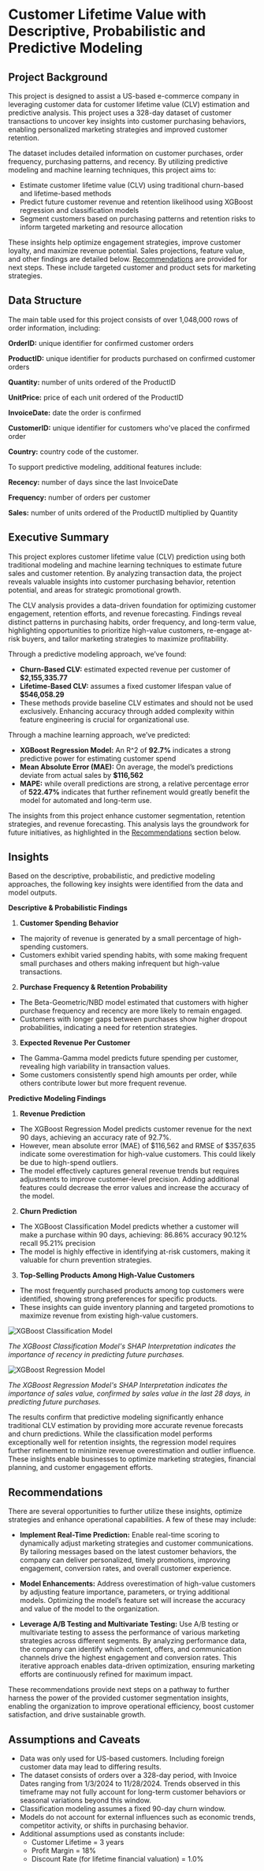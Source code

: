 # Customer Lifetime Value with Descriptive, Probabilistic and Predictive Modeling 

## Project Background

This project is designed to assist a US-based e-commerce company in leveraging customer data for customer lifetime value (CLV) estimation and predictive analysis. This project uses a 328-day dataset of customer transactions to uncover key insights into customer purchasing behaviors, enabling personalized marketing strategies and improved customer retention.

The dataset includes detailed information on customer purchases, order frequency, purchasing patterns, and recency. By utilizing predictive modeling and machine learning techniques, this project aims to:

-	Estimate customer lifetime value (CLV) using traditional churn-based and lifetime-based methods
-	Predict future customer revenue and retention likelihood using XGBoost regression and classification models
-	Segment customers based on purchasing patterns and retention risks to inform targeted marketing and resource allocation

These insights help optimize engagement strategies, improve customer loyalty, and maximize revenue potential. Sales projections, feature value, and other findings are detailed below. [Recommendations](https://github.com/hallie-marshall/ecommerce-churn-clv/edit/main/README.md#recommendations) are provided for next steps. These include targeted customer and product sets for marketing strategies. 

## Data Structure

The main table used for this project consists of over 1,048,000 rows of order information, including:

**OrderID:** unique identifier for confirmed customer orders

**ProductID:** unique identifier for products purchased on confirmed customer orders

**Quantity:** number of units ordered of the ProductID 

**UnitPrice:** price of each unit ordered of the ProductID

**InvoiceDate:** date the order is confirmed

**CustomerID:** unique identifier for customers who've placed the confirmed order

**Country:** country code of the customer. 

To support predictive modeling, additional features include:

**Recency:** number of days since the last InvoiceDate

**Frequency:** number of orders per customer

**Sales:** number of units ordered of the ProductID multiplied by Quantity


## Executive Summary

This project explores customer lifetime value (CLV) prediction using both traditional modeling and machine learning techniques to estimate future sales and customer retention. By analyzing transaction data, the project reveals valuable insights into customer purchasing behavior, retention potential, and areas for strategic promotional growth.

The CLV analysis provides a data-driven foundation for optimizing customer engagement, retention efforts, and revenue forecasting. Findings reveal distinct patterns in purchasing habits, order frequency, and long-term value, highlighting opportunities to prioritize high-value customers, re-engage at-risk buyers, and tailor marketing strategies to maximize profitability.

Through a predictive modeling approach, we’ve found:
-	**Churn-Based CLV:** estimated expected revenue per customer of **$2,155,335.77**
-	**Lifetime-Based CLV:** assumes a fixed customer lifespan value of **$546,058.29**
-	These methods provide baseline CLV estimates and should not be used exclusively. Enhancing accuracy through added complexity within feature engineering is crucial for organizational use.


Through a machine learning approach, we’ve predicted:
-	**XGBoost Regression Model:** An R^2 of **92.7%** indicates a strong predictive power for estimating customer spend
-	**Mean Absolute Error (MAE):** On average, the model’s predictions deviate from actual sales by **$116,562**
-	**MAPE:** while overall predictions are strong, a relative percentage error of **522.47%** indicates that further refinement would greatly benefit the model for automated and long-term use.

 
The insights from this project enhance customer segmentation, retention strategies, and revenue forecasting. This analysis lays the groundwork for future initiatives, as highlighted in the [Recommendations](https://github.com/hallie-marshall/ecommerce-churn-clv/edit/main/README.md#recommendations) section below.

## Insights

Based on the descriptive, probabilistic, and predictive modeling approaches, the following key insights were identified from the data and model outputs.

**Descriptive & Probabilistic Findings**

1.	**Customer Spending Behavior**
-	The majority of revenue is generated by a small percentage of high-spending customers.
-	Customers exhibit varied spending habits, with some making frequent small purchases and others making infrequent but high-value transactions.
2.	**Purchase Frequency & Retention Probability**
-	The Beta-Geometric/NBD model estimated that customers with higher purchase frequency and recency are more likely to remain engaged.
-	Customers with longer gaps between purchases show higher dropout probabilities, indicating a need for retention strategies.
3.	**Expected Revenue Per Customer**
-	The Gamma-Gamma model predicts future spending per customer, revealing high variability in transaction values.
-	Some customers consistently spend high amounts per order, while others contribute lower but more frequent revenue.

**Predictive Modeling Findings**

1.	**Revenue Prediction**
-	The XGBoost Regression Model predicts customer revenue for the next 90 days, achieving an accuracy rate of 92.7%.
-	However, mean absolute error (MAE) of $116,562 and RMSE of $357,635 indicate some overestimation for high-value customers. This could likely be due to high-spend outliers.
-	The model effectively captures general revenue trends but requires adjustments to improve customer-level precision. Adding additional features could decrease the error values and increase the accuracy of the model.

2.	**Churn Prediction**
-	The XGBoost Classification Model predicts whether a customer will make a purchase within 90 days, achieving:
86.86% accuracy
90.12% recall
95.21% precision
- The model is highly effective in identifying at-risk customers,  making it valuable for churn prevention strategies.

3.	**Top-Selling Products Among High-Value Customers**
-	The most frequently purchased products among top customers were identified, showing strong preferences for specific products.
-	These insights can guide inventory planning and targeted promotions to maximize revenue from existing high-value customers.


![XGBoost Classification Model](CLV_Classification.png)

_The XGBoost Classification Model's SHAP Interpretation indicates the importance of recency in predicting future purchases._
 
 
 
![XGBoost Regression Model](CLV_Regression.png)

_The XGBoost Regression Model's SHAP Interpretation indicates the importance of sales value, confirmed by sales value in the last 28 days, in predicting future purchases._
 
 
 
The results confirm that predictive modeling significantly enhance traditional CLV estimation by providing more accurate revenue forecasts and churn predictions. While the classification model performs exceptionally well for retention insights, the regression model requires further refinement to minimize revenue overestimation and outlier influence. These insights enable businesses to optimize marketing strategies, financial planning, and customer engagement efforts.

## Recommendations

There are several opportunities to further utilize these insights, optimize strategies and enhance operational capabilities. A few of these may include:

- **Implement Real-Time Prediction:** Enable real-time scoring to dynamically adjust marketing strategies and customer communications. By tailoring messages based on the latest customer behaviors, the company can deliver personalized, timely promotions, improving engagement, conversion rates, and overall customer experience.
  
- **Model Enhancements:** Address overestimation of high-value customers by adjusting feature importance, parameters, or trying additional models. Optimizing the model’s feature set will increase the accuracy and value of the model to the organization.
    
- **Leverage A/B Testing and Multivariate Testing:** Use A/B testing or multivariate testing to assess the performance of various marketing strategies across different segments. By analyzing performance data, the company can identify which content, offers, and communication channels drive the highest engagement and conversion rates. This iterative approach enables data-driven optimization, ensuring marketing efforts are continuously refined for maximum impact.

These recommendations provide next steps on a pathway to further harness the power of the provided customer segmentation insights, enabling the organization to improve operational efficiency, boost customer satisfaction, and drive sustainable growth.

## Assumptions and Caveats

- Data was only used for US-based customers. Including foreign customer data may lead to differing results.
- The dataset consists of orders over a 328-day period, with Invoice Dates ranging from 1/3/2024 to 11/28/2024. Trends observed in this timeframe may not fully account for long-term customer behaviors or seasonal variations beyond this window.
- Classification modeling assumes a fixed 90-day churn window.
- Models do not account for external influences such as economic trends, competitor activity, or shifts in purchasing behavior. 
- Additional assumptions used as constants include:
  * Customer Lifetime = 3 years
  * Profit Margin = 18%
  * Discount Rate (for lifetime financial valuation) = 1.0%
